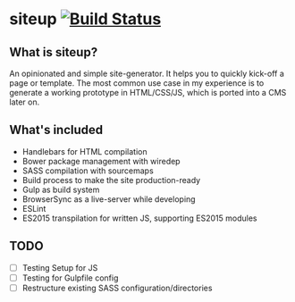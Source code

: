 # siteup [![Build Status](https://travis-ci.org/Duske/siteup.svg)](https://travis-ci.org/Duske/siteup)

## What is siteup?
An opinionated and simple site-generator. It helps you to quickly kick-off a page or template.
The most common use case in my experience is to generate a working prototype in HTML/CSS/JS, which is ported into a CMS later on.

## What's included
* Handlebars for HTML compilation
* Bower package management with wiredep
* SASS compilation with sourcemaps
* Build process to make the site production-ready
* Gulp as build system
* BrowserSync as a live-server while developing
* ESLint
* ES2015 transpilation for written JS, supporting ES2015 modules

## TODO
- [ ] Testing Setup for JS
- [ ] Testing for Gulpfile config
- [ ] Restructure existing SASS configuration/directories 
